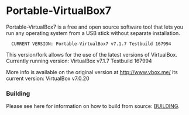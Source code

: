 Portable-VirtualBox7
====================

Portable-VirtualBox7 is a free and open source software tool that lets you run any operating system from a USB stick without separate installation.

      CURRENT VERSION: Portable-VirtualBox7 v7.1.7 Testbuild 167994

This version/fork allows for the use of the latest versions of VirtualBox.
Currently running version: VirtualBox v7.1.7 Testbuild 167994

More info is available on the original version at http://www.vbox.me/ its current version: VirtualBox v7.0.20

### Building ###

Please see here for information on how to build from source: [BUILDING](BUILDING.md).
